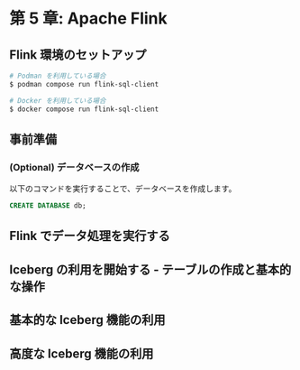 # 第 5 章: Apache Flink

## Flink 環境のセットアップ

```sh
# Podman を利用している場合
$ podman compose run flink-sql-client

# Docker を利用している場合
$ docker compose run flink-sql-client
```

## 事前準備

### (Optional) データベースの作成

以下のコマンドを実行することで、データベースを作成します。

```sql
CREATE DATABASE db;
```

## Flink でデータ処理を実行する

## Iceberg の利用を開始する - テーブルの作成と基本的な操作

## 基本的な Iceberg 機能の利用

## 高度な Iceberg 機能の利用